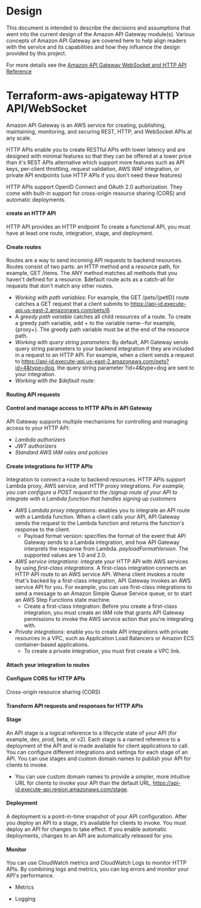 # Design 
This document is intended to describe the decisions and assumptions that went into the current design of the Amazon API Gateway module(s). Various concepts of Amazon API Gateway are covered here to help align readers with the service and its capabilities and how they influence the design provided by this project.

For more details see the [Amazon API Gateway WebSocket and HTTP API Reference](https://docs.aws.amazon.com/apigatewayv2/latest/api-reference/api-reference.html)

# Terraform-aws-apigateway HTTP API/WebSocket

Amazon API Gateway is an AWS service for creating, publishing, maintaining, monitoring, and securing REST, HTTP, and WebSocket APIs at any scale.

HTTP APIs enable you to create RESTful APIs with lower latency and are designed with minimal features so that they can be offered at a lower price than it's REST APIs alternative which support more features such as API keys, per-client throttling, request validation, AWS WAF integration, or private API endpoints (use HTTP APIs if you don't need these features)

HTTP APIs support OpenID Connect and OAuth 2.0 authorization. They come with built-in support for cross-origin resource sharing (CORS) and automatic deployments.


#### create an HTTP API 
HTTP API provides an HTTP endpoint
To create a functional API, you must have at least one route, integration, stage, and deployment.

#### Create routes 
Routes are a way to send incoming API requests to backend resources. Routes consist of two parts: an HTTP method and a resource path, for example, GET /items. The ANY method matches all methods that you haven't defined for a resource. $default route acts as a catch-all for requests that don't match any other routes.
- *Working with path variables*: For example, the GET /pets/{petID} route catches a GET request that a client submits to https://api-id.execute-api.us-east-2.amazonaws.com/pets/6.
- A *greedy path variable* catches all child resources of a route. To create a greedy path variable, add + to the variable name--for example, {proxy+}. The greedy path variable must be at the end of the resource path.
- *Working with query string parameters*: By default, API Gateway sends query string parameters to your backend integration if they are included in a request to an HTTP API. For example, when a client sends a request to https://api-id.execute-api.us-east-2.amazonaws.com/pets?id=4&type=dog, the query string parameter ?id=4&type=dog are sent to your integration.
- *Working with the $default route*: 

#### Routing API requests

#### Control and manage access to HTTP APIs in API Gateway
API Gateway supports multiple mechanisms for controlling and managing access to your HTTP API:
- *Lambda authorizers*
- *JWT authorizers*
- *Standard AWS IAM roles and policies*

#### Create integrations for HTTP APIs
Integration to connect a route to backend resources. HTTP APIs support Lambda proxy, AWS service, and HTTP proxy integrations. *For example, you can configure a POST request to the /signup route of your API to integrate with a Lambda function that handles signing up customers*
- *AWS Lambda proxy integrations*: enables you to integrate an API route with a Lambda function. When a client calls your API, API Gateway sends the request to the Lambda function and returns the function's response to the client.
    - Payload format version: specifies the format of the event that API Gateway sends to a Lambda integration, and how API Gateway interprets the response from Lambda. *payloadFormatVersion.* The supported values are 1.0 and 2.0.
- *AWS service integrations*: integrate your HTTP API with AWS services by using *first-class integrations*. A first-class integration connects an HTTP API route to an AWS service API. Whena client invokes a route that's backed by a first-class integration, API Gateway invokes an AWS service API for you. For example, you can use first-class integrations to send a message to an Amazon Simple Queue Service queue, or to start an AWS Step Functions state machine.
    - Create a first-class integration: Before you create a first-class integration, you must create an IAM role that grants API Gateway permissions to invoke the AWS service action that you're integrating with.
- *Private integrations*: enable you to create API integrations with private resources in a VPC, such as Application Load Balancers or Amazon ECS container-based applications.
    - To create a private integration, you must first create a VPC link.


#### Attach your integration to routes 

#### Configure CORS for HTTP APIs 
Cross-origin resource sharing (CORS)

#### Transform API requests and responses for HTTP APIs

#### Stage
An API stage is a logical reference to a lifecycle state of your API (for example, dev, prod, beta, or v2). Each stage is a named reference to a deployment of the API and is made available for client applications to call. You can configure different integrations and settings for each stage of an API.
You can use stages and custom domain names to publish your API for clients to invoke.
- You can use custom domain names to provide a simpler, more intuitive URL for clients to invoke your API than the default URL, https://api-id.execute-api.region.amazonaws.com/stage.

#### Deployment
A deployment is a point-in-time snapshot of your API configuration. After you deploy an API to a stage, it’s available for clients to invoke. You must deploy an API for changes to take effect. If you enable automatic deployments, changes to an API are automatically released for you.


#### Monitor
You can use CloudWatch metrics and CloudWatch Logs to monitor HTTP APIs. By combining logs and metrics, you can log errors and monitor your API's performance.
- Metrics

- Logging